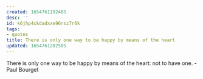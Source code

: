 ```yaml
---
created: 1654761192485
desc: ''
id: k6jhp4ckdadxxe96rsz7r6k
tags:
- quotes
title: There is only one way to be happy by means of the heart
updated: 1654761202505
---
```

   
There is only one way to be happy by means of the heart: not to have one. - Paul Bourget